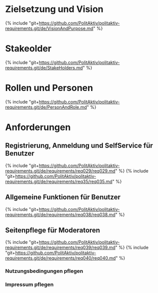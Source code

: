 
# Zielsetzung und Vision
{% include "git+https://github.com/PolitAktiv/politaktiv-requirements.git/de/VisionAndPurpose.md" %}


# Stakeolder
{% include "git+https://github.com/PolitAktiv/politaktiv-requirements.git/de/StakeHolders.md" %}


# Rollen und Personen
{% include "git+https://github.com/PolitAktiv/politaktiv-requirements.git/de/PersonAndRole.md" %}


# Anforderungen

## Registrierung, Anmeldung und SelfService für Benutzer
{% include "git+https://github.com/PolitAktiv/politaktiv-requirements.git/de/requirements/req029/req029.md" %}
{% include "git+https://github.com/PolitAktiv/politaktiv-requirements.git/de/requirements/req35/req035.md" %}


## Allgemeine Funktionen für Benutzer
{% include "git+https://github.com/PolitAktiv/politaktiv-requirements.git/de/requirements/req038/req038.md" %}


## Seitenpflege für Moderatoren
{% include "git+https://github.com/PolitAktiv/politaktiv-requirements.git/de/requirements/req039/req039.md" %}
{% include "git+https://github.com/PolitAktiv/politaktiv-requirements.git/de/requirements/req040/req040.md" %}

### Nutzungsbedingungen pflegen

### Impressum pflegen